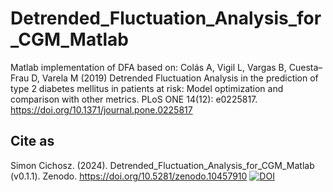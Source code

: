 # Detrended_Fluctuation_Analysis_for_CGM_Matlab
Matlab implementation of DFA based on:
Colás A, Vigil L, Vargas B, Cuesta–Frau D, Varela M (2019) Detrended Fluctuation Analysis in the prediction of type 2 diabetes mellitus in patients at risk: Model optimization and comparison with other metrics. PLoS ONE 14(12): e0225817. https://doi.org/10.1371/journal.pone.0225817

## Cite as
Simon Cichosz. (2024). Detrended_Fluctuation_Analysis_for_CGM_Matlab  (v0.1.1). Zenodo. https://doi.org/10.5281/zenodo.10457910
[![DOI](https://zenodo.org/badge/10457910.svg)](https://zenodo.org/badge/latestdoi/10457910)

